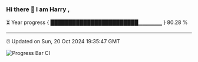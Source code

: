 ### Hi there 👋 I am Harry , 

⏳ Year progress { ████████████████████████▁▁▁▁▁▁ } 80.28 %

---

⏰ Updated on Sun, 20 Oct 2024 19:35:47 GMT

![Progress Bar CI](https://github.com/duykhang68/duykhang68/workflows/Progress%20Bar%20CI/badge.svg)
